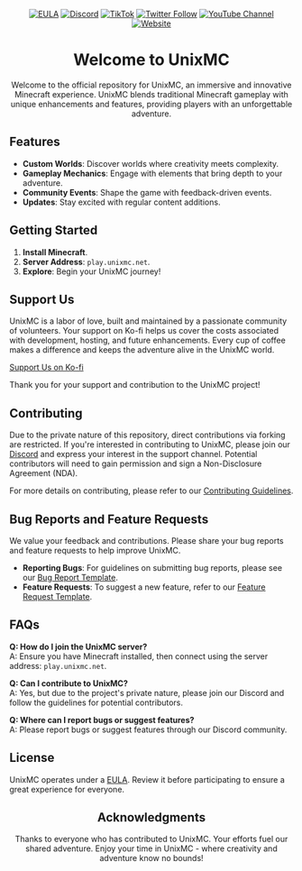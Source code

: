 <div align="center">
  
[![EULA](https://img.shields.io/badge/EULA-Read%20Here-blue.svg?style=for-the-badge)](https://github.com/UnixMC-Project/.github/blob/main/EULA.md)
[![Discord](https://img.shields.io/discord/1057831496926376018.svg?label=&logo=discord&logoColor=ffffff&color=7389D8&labelColor=6A7EC2&style=for-the-badge)](https://discord.gg/unixmc)
[![TikTok](https://img.shields.io/badge/TikTok-%40unixmc-red.svg?logo=tiktok&style=for-the-badge)](https://www.tiktok.com/@unixmc)
[![Twitter Follow](https://img.shields.io/twitter/follow/UnixMCLabs?style=for-the-badge&logo=X)](https://twitter.com/UnixMCLabs)
[![YouTube Channel](https://img.shields.io/badge/YouTube-Subscribe-red.svg?logo=YouTube&style=for-the-badge)](https://www.youtube.com/@UnixMCLabs)
[![Website](https://img.shields.io/badge/Website-unixmc.net-blue.svg?style=for-the-badge)](https://www.unixmc.net)

# Welcome to UnixMC

Welcome to the official repository for UnixMC, an immersive and innovative Minecraft experience. UnixMC blends traditional Minecraft gameplay with unique enhancements and features, providing players with an unforgettable adventure.

</div>

## Features

- **Custom Worlds**: Discover worlds where creativity meets complexity.
- **Gameplay Mechanics**: Engage with elements that bring depth to your adventure.
- **Community Events**: Shape the game with feedback-driven events.
- **Updates**: Stay excited with regular content additions.

## Getting Started

1. **Install Minecraft**.
2. **Server Address**: `play.unixmc.net`.
3. **Explore**: Begin your UnixMC journey!

## Support Us

UnixMC is a labor of love, built and maintained by a passionate community of volunteers. Your support on Ko-fi helps us cover the costs associated with development, hosting, and future enhancements. Every cup of coffee makes a difference and keeps the adventure alive in the UnixMC world.

[Support Us on Ko-fi](https://ko-fi.com/unixmclabs)

Thank you for your support and contribution to the UnixMC project!

## Contributing

Due to the private nature of this repository, direct contributions via forking are restricted. If you're interested in contributing to UnixMC, please join our [Discord](https://discord.gg/unixmc) and express your interest in the support channel. Potential contributors will need to gain permission and sign a Non-Disclosure Agreement (NDA).

For more details on contributing, please refer to our [Contributing Guidelines](CONTRIBUTING.md).

## Bug Reports and Feature Requests

We value your feedback and contributions. Please share your bug reports and feature requests to help improve UnixMC.

- **Reporting Bugs**: For guidelines on submitting bug reports, please see our [Bug Report Template](BUG_REPORT_TEMPLATE.md).
- **Feature Requests**: To suggest a new feature, refer to our [Feature Request Template](FEATURE_REQUEST_TEMPLATE.md).

## FAQs

**Q: How do I join the UnixMC server?**  
A: Ensure you have Minecraft installed, then connect using the server address: `play.unixmc.net`.

**Q: Can I contribute to UnixMC?**  
A: Yes, but due to the project's private nature, please join our Discord and follow the guidelines for potential contributors.

**Q: Where can I report bugs or suggest features?**  
A: Please report bugs or suggest features through our Discord community.

## License

UnixMC operates under a [EULA](https://github.com/UnixMC-Project/.github/blob/main/EULA.md). Review it before participating to ensure a great experience for everyone.

<div align="center">

## Acknowledgments

Thanks to everyone who has contributed to UnixMC. Your efforts fuel our shared adventure. Enjoy your time in UnixMC - where creativity and adventure know no bounds!

</div>
